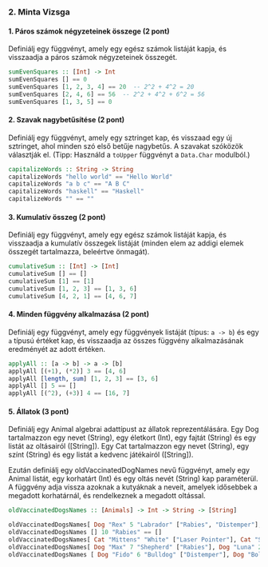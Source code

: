 ### 2. Minta Vizsga

#### 1. Páros számok négyzeteinek összege (2 pont)

Definiálj egy függvényt, amely egy egész számok listáját kapja, és visszaadja a páros számok négyzeteinek összegét.

```haskell
sumEvenSquares :: [Int] -> Int
sumEvenSquares [] == 0
sumEvenSquares [1, 2, 3, 4] == 20  -- 2^2 + 4^2 = 20
sumEvenSquares [2, 4, 6] == 56  -- 2^2 + 4^2 + 6^2 = 56
sumEvenSquares [1, 3, 5] == 0
```

#### 2. Szavak nagybetűsítése (2 pont)

Definiálj egy függvényt, amely egy sztringet kap, és visszaad egy új sztringet, ahol minden szó első betűje nagybetűs. A szavakat szóközök választják el. (Tipp: Használd a `toUpper` függvényt a `Data.Char` modulból.)

```haskell
capitalizeWords :: String -> String
capitalizeWords "hello world" == "Hello World"
capitalizeWords "a b c" == "A B C"
capitalizeWords "haskell" == "Haskell"
capitalizeWords "" == ""
```

#### 3. Kumulatív összeg (2 pont)

Definiálj egy függvényt, amely egy egész számok listáját kapja, és visszaadja a kumulatív összegek listáját (minden elem az addigi elemek összegét tartalmazza, beleértve önmagát).

```haskell
cumulativeSum :: [Int] -> [Int]
cumulativeSum [] == []
cumulativeSum [1] == [1]
cumulativeSum [1, 2, 3] == [1, 3, 6]
cumulativeSum [4, 2, 1] == [4, 6, 7]
```

#### 4. Minden függvény alkalmazása (2 pont)

Definiálj egy függvényt, amely egy függvények listáját (típus: `a -> b`) és egy `a` típusú értéket kap, és visszaadja az összes függvény alkalmazásának eredményét az adott értéken.

```haskell
applyAll :: [a -> b] -> a -> [b]
applyAll [(+1), (*2)] 3 == [4, 6]
applyAll [length, sum] [1, 2, 3] == [3, 6]
applyAll [] 5 == []
applyAll [(^2), (+3)] 4 == [16, 7]
```

#### 5. Állatok (3 pont)

Definiálj egy Animal algebrai adattípust az állatok reprezentálására. Egy Dog tartalmazzon egy nevet (String), egy életkort (Int), egy fajtát (String) és egy listát az oltásairól ([String]). Egy Cat tartalmazzon egy nevet (String), egy színt (String) és egy listát a kedvenc játékairól ([String]).

Ezután definiálj egy oldVaccinatedDogNames nevű függvényt, amely egy Animal listát, egy korhatárt (Int) és egy oltás nevét (String) kap paraméterül. A függvény adja vissza azoknak a kutyáknak a neveit, amelyek idősebbek a megadott korhatárnál, és rendelkeznek a megadott oltással.

```haskell
oldVaccinatedDogsNames :: [Animals] -> Int -> String -> [String]
```

```haskell
oldVaccinatedDogsNames[ Dog "Rex" 5 "Labrador" ["Rabies", "Distemper"], Cat "Whiskers" "Black" ["Ball"], Dog "Buddy" 3 "Beagle" ["Rabies"]] 4 "Rabies" == ["Rex"]
oldVaccinatedDogsNames [] 10 "Rabies" == []
oldVaccinatedDogsNames[ Cat "Mittens" "White" ["Laser Pointer"], Cat "Snowball" "Gray" ["Feather"]] 5 "Rabies" == []
oldVaccinatedDogsNames[ Dog "Max" 7 "Shepherd" ["Rabies"], Dog "Luna" 2 "Poodle" ["Rabies"]] 5 "Rabies" == ["Max"]
oldVaccinatedDogsNames [ Dog "Fido" 6 "Bulldog" ["Distemper"], Dog "Bolt" 8 "Husky" ["Rabies", "Distemper"]] 5 "Distemper" == ["Fido", "Bolt"]
```
